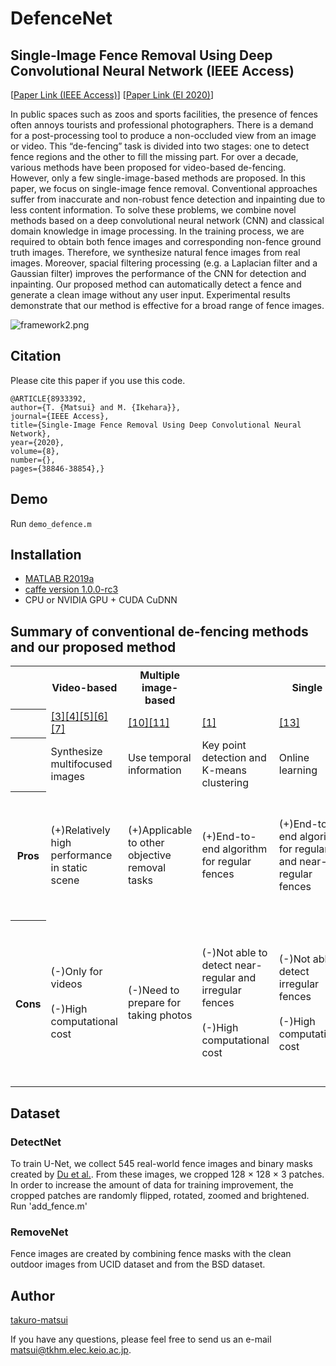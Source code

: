 # DefenceNet
## Single-Image Fence Removal Using Deep Convolutional Neural Network (IEEE Access)
[[Paper Link (IEEE Access)](https://ieeexplore.ieee.org/document/8933392)] 
[[Paper Link (EI 2020)](http://docserver.ingentaconnect.com/deliver/fasttrack/ist/24701173/3279490-ipas_1580149687080.pdf?expires=1585644939&id=guest&checksum=DCC4B48B6E63DFAC6EC5921A2BDE3557)] 


In public spaces such as zoos and sports facilities, the presence of fences often annoys tourists and professional photographers. There is a demand for a post-processing tool to produce a non-occluded view from an image or video. This “de-fencing” task is divided into two stages: one to detect fence regions and the other to fill the missing part. For over a decade, various methods have been proposed for video-based de-fencing. However, only a few single-image-based methods are proposed. In this paper, we focus on single-image fence removal. Conventional approaches suffer from inaccurate and non-robust fence detection and inpainting due to less content information. To solve these problems, we combine novel methods based on a deep convolutional neural network (CNN) and classical domain knowledge in image processing. In the training process, we are required to obtain both fence images and corresponding non-fence ground truth images. Therefore, we synthesize natural fence images from real images. Moreover, spacial filtering processing (e.g. a Laplacian filter and a Gaussian filter) improves the performance of the CNN for detection and inpainting. Our proposed method can automatically detect a fence and generate a clean image without any user input. Experimental results demonstrate that our method is effective for a broad range of fence images.

![framework2.png](https://qiita-image-store.s3.ap-northeast-1.amazonaws.com/0/238733/92ce763c-4042-6817-df9b-908ad042635b.png)

## Citation

Please cite this paper if you use this code.

```
@ARTICLE{8933392, 
author={T. {Matsui} and M. {Ikehara}}, 
journal={IEEE Access}, 
title={Single-Image Fence Removal Using Deep Convolutional Neural Network}, 
year={2020}, 
volume={8}, 
number={}, 
pages={38846-38854},}
```



## Demo
Run `demo_defence.m`

## Installation
-  [MATLAB R2019a](https://ww2.mathworks.cn/en/products/new_products/release2019a.html)
- [caffe version 1.0.0-rc3](http://caffe.berkeleyvision.org/)
- CPU or NVIDIA GPU + CUDA CuDNN

## Summary of conventional de-fencing methods and our proposed method
<table>
<tr>
  <th></th>
  <th>Video-based</th>
  <th>Multiple image-based</th>
  <th colspan=4>Single mage-based</th>
</tr>

<tr>
  <th></th>
  <td><a href= "https://ieeexplore.ieee.org/document/6738278" >[3]</a><a href= "https://ieeexplore.ieee.org/document/7486506" >[4]</a></a><a href= "https://arxiv.org/abs/1609.07727" >[5]<a href= "https://arxiv.org/abs/1612.03273" >[6]</a><a href= "https://ieeexplore.ieee.org/document/7780452" >[7]</a></td>

  <td><a href= "https://www.semanticscholar.org/paper/A-multimodal-approach-for-image-de-fencing-and-Jonna-Voleti/09df6016705d6085904bd0a9cab90f5a2e05440f" >[10]</a><a href= "https://ieeexplore.ieee.org/document/6224549" >[11]</a></td>

  <td><a href= "https://ieeexplore.ieee.org/document/4587493" >[1]</a></td>
  <td><a href= "https://pennstate.pure.elsevier.com/en/publications/image-de-fencing-revisited" >[13]</a></td>
  <td><a href= "https://link.springer.com/article/10.1007/s11760-016-0876-7" >[14]</a></td>
  <td><font color="red"><b>Ours</b></font></td>
</tr>

<tr>
  <th></th>
  <td>Synthesize multifocused images</td>
  <td>Use temporal information</td>
  <td>Key point detection and K-means clustering</td>
  <td>Online learning</th>
  <td>Use color similarity based on user input</td>
  <td>CNN and image filtering</td>
</tr>

<tr>
  <th>Pros</th>
  <td>(+)Relatively high performance in static scene</td>

  <td>(+)Applicable to other objective removal tasks</td>

  <td>(+)End-to-end algorithm for regular fences</td>

  <td>(+)End-to-end algorithm for regular and near-regular fences</td>

  <td>(+)Able to detect even irregular fences</td>

  <td>(+)End-to-end algorithm regardless of fence colors and shapes<br><br>(+)Natural appearance</td>
</tr>

<tr>
  <th>Cons</th>
  <td>(-)Only for videos<br><br>(-)High computational cost  </td>

  <td>(-)Need to prepare for taking photos</td>

  <td>(-)Not able to detect near-regular and irregular fences<br><br>(-)High computational cost  </td>

  <td>(-)Not able to detect irregular fences<br><br>(-)High computational cost  </td>

  <td>(-)Need skilled-user intervention<br><br>(-)Not able to distinguish fences and background that have similar color</td>

<td>(-)Week to fence orientation and certain angle</td>
</tr>
</table>

## Dataset
### DetectNet
To train U-Net, we collect 545 real-world fence images and binary masks created by [Du et al.](https://github.com/chen-du/De-fencing/tree/master/dataset). From these images, we cropped 128 × 128 × 3 patches. In order to increase the amount of data for training improvement, the cropped patches are randomly flipped, rotated, zoomed and brightened.
Run 'add_fence.m'

### RemoveNet
Fence images are created by combining fence masks with the clean outdoor images from UCID dataset and from the BSD dataset.


## Author

[takuro-matsui](https://ieeexplore.ieee.org/author/37086527658)

If you have any questions, please feel free to send us an e-mail matsui@tkhm.elec.keio.ac.jp.
